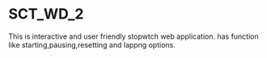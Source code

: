 # SCT_WD_2
This is interactive and user friendly stopwtch web application.
has function like starting,pausing,resetting and lappng options.
